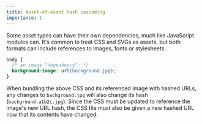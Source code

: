 ```yaml
---
title: Asset-of-asset hash cascading
importance: 1
---
```


Some asset types can have their own dependencies, much like JavaScript modules can. It's common to treat CSS and SVGs as assets, but both formats can include references to images, fonts or stylesheets.

```css
body {
  /* an image "dependency": */
  background-image: url(background.jpg);
}
```

When bundling the above CSS and its referenced image with hashed URLs, any changes to `background.jpg` will also change its hash (`background.a1b2c.jpg`). Since the CSS must be updated to reference the image's new URL hash, the CSS file must also be given a new hashed URL now that its contents have changed.
